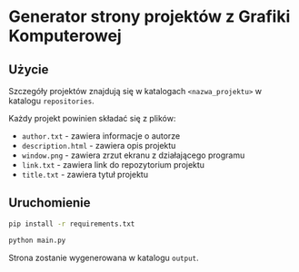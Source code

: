 # Generator strony projektów z Grafiki Komputerowej

## Użycie

Szczegóły projektów znajdują się w katalogach
`<nazwa_projektu>` w katalogu `repositories`.

Każdy projekt powinien składać się z plików:

- `author.txt` - zawiera informacje o autorze
- `description.html` - zawiera opis projektu
- `window.png` - zawiera zrzut ekranu z działającego programu
- `link.txt` - zawiera link do repozytorium projektu
- `title.txt` - zawiera tytuł projektu

## Uruchomienie

```bash
pip install -r requirements.txt
```

```bash
python main.py
```

Strona zostanie wygenerowana w katalogu `output`.
